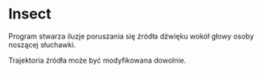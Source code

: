 # Insect

Program stwarza iluzje poruszania się źródła dźwięku wokół głowy osoby noszącej słuchawki.

Trajektoria źródła może być modyfikowana dowolnie.
